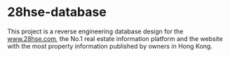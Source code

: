 # 28hse-database
This project is a reverse engineering database design for the www.28hse.com, the No.1 real estate information platform and the website with the most property information published by owners in Hong Kong. 

